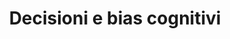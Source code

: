 ---
layout: subcluster
title: "Decisioni e bias cognitivi"
seo_title: "Decisioni e bias cognitivi | Filosofia pratica MessyMind"
description: "Riconosci gli errori di pensiero che complicano le tue scelte. Esempi pratici, micro-correzioni testabili, zero teoria astratta."
cluster: filosofia-pratica
cluster_name: Filosofia Pratica
subcluster: decisioni-e-bias
category: filosofia-pratica

# SEO & Open Graph
image: "/img/og-default.jpg"
hero_image: "/img/og-default.jpg"
hero_alt: "Decisioni e bias cognitivi - MessyMind"

# Hero intro (mostrata nell'hero con tagline)
intro: |
  Smontiamo gli errori di pensiero che ti complicano le scelte quotidiane: bias di conferma, 
  ancoraggio, disponibilità. Esempi dalla vita reale, strategie concrete testabili in pochi minuti. 
  Niente guru, solo strumenti pratici per decisioni migliori, dal lavoro alle relazioni.

# Argomenti principali - Grid 1x2 (2 card)
promise: "Strumenti pratici per decisioni più consapevoli, ogni giorno"
topics:
  - title: "Identificare i pattern"
    description: "Scopri come riconoscere i bias più comuni nelle tue scelte quotidiane. Esempi concreti e checklist rapide per auto-verificarsi."
  - title: "Applicare le correzioni"
    description: "Tecniche testate per compensare gli errori di pensiero. Micro-esercizi da 5 minuti, risultati tangibili in 2-3 settimane."

# FAQ pertinenti (3-5 domande)
faqs:
  - question: "Cos'è un bias cognitivo?"
    answer: "È una scorciatoia mentale che il cervello usa per risparmiare energia. A volte aiuta, altre volte porta a errori sistematici nelle decisioni."
  
  - question: "Come posso riconoscere i miei bias?"
    answer: "Inizia tenendo traccia delle tue decisioni per una settimana. Nota quando scegli d'istinto e verifica se usi sempre gli stessi pattern."
  
  - question: "I bias si possono eliminare?"
    answer: "No, sono parte del funzionamento cerebrale. Però puoi imparare a riconoscerli e compensarli con tecniche pratiche."
  
  - question: "Quanto tempo serve per vedere risultati?"
    answer: "Con pratica quotidiana, noterai cambiamenti in 2-3 settimane. La chiave è costanza, non perfezione."

# CTA personalizzata
cta_title: "Approfondisci decisioni e bias"
cta_text: "Ogni mese condivido esercizi pratici e riflessioni concrete nella newsletter. Zero spam, solo strumenti testabili."
cta_button: "Iscriviti gratis"
cta_link: "/newsletter/"

permalink: /categorie/filosofia-pratica/decisioni-e-bias/
sitemap: true
noindex: false
---
